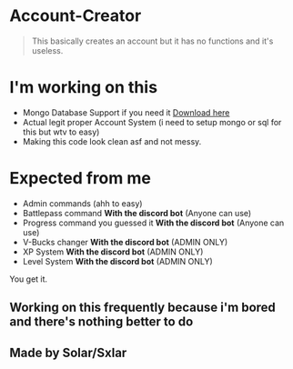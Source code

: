 # Account-Creator
> This basically creates an account but it has no functions and it's useless.

# I'm working on this
- Mongo Database Support if you need it [Download here](https://fastdl.mongodb.org/windows/mongodb-windows-x86_64-7.0.7-signed.msi)
- Actual legit proper Account System (i need to setup mongo or sql for this but wtv to easy)
- Making this code look clean asf and not messy.

# Expected from me
- Admin commands (ahh to easy)
- Battlepass command **With the discord bot** (Anyone can use)
- Progress command you guessed it **With the discord bot** (Anyone can use)
- V-Bucks changer **With the discord bot** (ADMIN ONLY)
- XP System **With the discord bot** (ADMIN ONLY)
- Level System **With the discord bot** (ADMIN ONLY)

You get it.

## Working on this frequently because i'm bored and there's nothing better to do
## Made by Solar/Sxlar